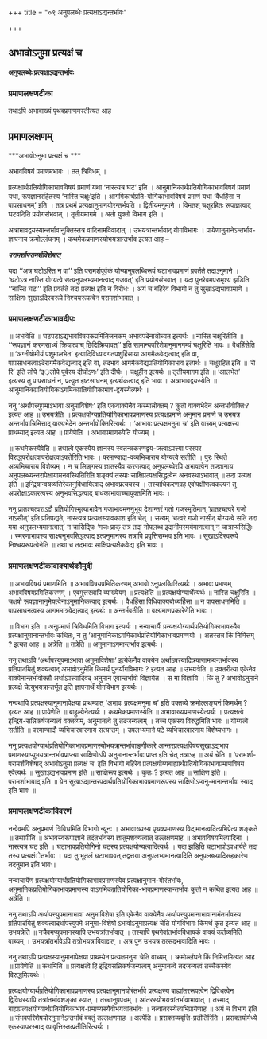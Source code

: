+++
title = "०९ अनुपलब्धेः प्रत्यक्षाऽद्यन्तर्भावः"

+++


## अभावोऽनुमा प्रत्यक्षं च

**अनुपलब्धेः प्रत्यक्षाऽद्यन्तर्भावः** 

### **प्रमाणलक्षणटीका**

तथाऽपि अभावाख्यं पृथक्प्रमाणमस्तीत्यत आह

## प्रमाणलक्षणम्

***अभावोऽनुमा प्रत्यक्षं च ***

अभावविषयं प्रमाणमभावः । तत् त्रिविधम् ।

प्रत्यक्षार्थप्रतियोगिकाभावविषयं प्रमाणं यथा ‘नास्त्यत्र घट’ इति । आनुमानिकार्थप्रतियोगिकाभावविषयं प्रमाणं यथा, रूपज्ञानरहितस्य ‘नास्ति चक्षुः’इति । आगमिकार्थप्रति-योगिकाभावविषयं प्रमाणं यथा ‘वैधहिंसा न पापसाधनम्’ इति । तत्र प्रथमं प्रत्यक्षानुमानयोरन्तर्भवति । द्वितीयमनुमाने । विमतश् चक्षूरहितः रूपाज्ञत्वाद् घटवदिति प्रयोगसंभवात् । तृतीयमागमे । अतो युक्तो विभाग इति ।

अत्राभावद्वयस्यान्तर्भावानुक्तिस्तत्र वादिनामविवादात् । उभयत्रान्तर्भावाद् योगविभागः । प्रायेणानुमानेऽन्तर्भाव-ज्ञापनाय क्रमोल्लंघनम् । कथमेकप्रमाणस्योभयत्रान्तर्भाव इत्यत आह –

***परामर्शापरामर्शविशेषात्***

यदा ‘‘अत्र घटोऽस्ति न वा’’ इति परामर्शपूर्वकं योग्यानुपलब्धिरूपं घटाभावप्रमाणं प्रवर्तते तदाऽनुमाने । ‘घटोऽत्र नास्ति योग्यत्वे सत्यनुपलभ्यमानत्वाद् गजवत्’ इति प्रयोगसंभवात् । यदा पुनरेवमपरामृश्य झडिति ‘‘नास्ति घटः’’ इति प्रवर्तते तदा प्रत्यक्ष इति न विरोधः । अयं च बहिरेव विभागो न तु सुखाऽद्यभावप्रमाणे । साक्षिणः सुखाऽदिस्वरूपे निश्चयरूपत्वेन परामर्शाभावात् ।

### **प्रमाणलक्षणटीकाभावदीपः**

॥ अभावेति ॥ घटपटाऽद्यभावविषयकप्रमितिजनकम् अभावपदेनात्रोच्यत इत्यर्थः ॥ नास्ति चक्षुरितीति ॥ ‘‘रूपज्ञानं करणसाध्यं क्रियात्वाच् छिदिक्रियावत्’’ इति सामान्यपरिशेषानुमानगम्यं चक्षुरिति भावः ॥ वैधहिंसेति ॥ ‘अग्नीषोमीयं पशुमालभेत’ इत्यादिविध्यावगतपशुहिंसाया आगमैकवेद्यत्वाद् इति वा, पापसाधनत्वाऽदेरागमैकवेद्यत्वाद् इति वा, तदभाव
आगमैकवेद्यप्रतियोगिकाभाव इत्यर्थः ॥ चक्षूरहित इति ॥ ‘रो रि’ इति लोपे ‘ढ््रलोपे पूर्वस्य दीर्घोऽणः’ इति दीर्घः । चक्षुर्हीन इत्यर्थः ॥ तृतीयमागम इति ॥ ‘आलभेत’ इत्यस्य तु पापसाधनं न, प्रत्युत इष्टसाधनम् इत्यर्थकत्वाद् इति भावः ॥ अत्राभावद्वयस्येति ॥ आनुमानिकप्रतियोगिकाऽगमिकप्रतियोगिकाभाव-द्वयस्येत्यर्थः ।

ननु ‘अर्थापत्त्युपमाऽभावा अनुमाविशेषः’ इति एकवाक्येनैव कस्मान्नोक्तम् ? कुतो वाक्यभेदेन अन्तर्भावोक्तिः? इत्यत आह ॥ उभयत्रेति ॥ प्रत्यक्षयोग्यप्रतियोगिकाभावप्रमाणस्य प्रत्यक्षप्रमाणे अनुमान प्रमाणे च उभयत्र अन्तर्भावान्निमित्ताद् वाक्यभेदेन अन्तर्भावोक्तिरित्यर्थः । ‘आभावः प्रत्यक्षमनुमा च’ इति वाच्यम् प्रत्यक्षस्य प्राथम्याद् इत्यत आह ॥ प्रायेणेति ॥ अभावप्रमाणस्येति योज्यम् ।

॥ कथमेकस्यैवेति ॥ तथात्वे एकस्यैय ज्ञानस्य
स्वतन्त्रकरणद्वय-जत्वाऽपत्त्या परस्पर विरुद्धपरोक्षत्वापरोक्षत्वाऽपत्तेरिति भावः । परमाण्वादा-वव्यभिचाराय योग्यत्वे सतीति । पुरः स्थिते अव्यभिचाराय विशेष्यम् । न च लिङ्गस्य ज्ञातस्यैव करणत्वाद् अनुपलब्धेरपि अभावत्वेन तज्ज्ञानाय अनुपलब्ध्यन्तरापेक्षायामनवस्थितिरिति शङ्क्यं तस्याः साक्षिप्रत्यक्षसिद्धत्वेन अनवस्थाऽभावात् ॥ तदा प्रत्यक्ष इति ॥ इन्द्रियान्वयव्यतिरेकानुविधायित्वाद् अभावप्रत्ययस्य । तस्याधिकरणग्रह एवोपक्षीणत्वकल्पनं तु अपरोक्षाऽकारत्वस्य अनुभवसिद्धत्वाद् बाधकाभावाच्चायुक्तमिति भावः ।

ननु प्रातश्चत्वराऽदौ प्रतियोगिस्मृत्याभावेेन गजाभावमननुभूय देशान्तरं गतो गजस्मृतिमान् ‘प्रातश्चत्वरे गजो नाऽसीत्’ इति प्रतिपद्यते, नास्त्यत्र प्रत्यक्षस्यावकाश इति चेत् । सत्यम् ‘चत्वरे गजो नासीद् योग्यत्वे सति तदा मया अनुपलभ्यमानत्वात्’ न चासिद्घिः ‘गजः प्राक् तत्र तदा नोपलब्ध इदानीमस्मर्यमाणत्वान् न चात्राप्यसिद्धिः । स्मरणाभावस्य
साक्ष्यनुभवसिद्धत्वाद् इत्यनुमानस्य तत्रापि प्रवृत्तिसम्भव इति भावः ॥ सुखाऽदिस्वरूपे निश्चयरूपत्वेनेति ॥ तथा च तदभावः साक्षिप्रत्यक्षैकवेद्य इति भावः ।

### **प्रमाणलक्षणटीकावाक्यार्थकौमुदी**

॥ अभावविषयं प्रमाणमिति ॥ अभावविषयप्रमितिकरणम् अभावो ऽनुपलब्धिरित्यर्थः । अभावः प्रमाणम् अभावविषयप्रमितिकरणम् । एवमुत्तरत्रापि व्याख्येयम् ॥ प्रत्यक्षेति ॥ प्रत्यक्षयोग्यार्थेत्यर्थः ॥ नास्ति चक्षुरिति ॥ चक्षषो रूपज्ञानानुमेयत्वेनाऽनुमानिकत्वाद् इत्यर्थः । वैधहिंसा विधिवाक्यबोध्यहिंसा ॥ न पापसाधनमिति ॥ पापसाधनत्वस्य आगममात्रवेद्यत्वाद् इत्यर्थः ॥ अन्तर्भवतीति ॥ वक्ष्यमाणप्रकारेणेति भावः ।

॥ विभाग इति ॥ अनुप्रमाणं त्रिविधमिति विभाग इत्यर्थः । नन्वाचार्यैः प्रत्यक्षयोग्यार्थप्रतियोगिकाभावस्यैव प्रत्यक्षानुमानान्तर्भावः कथितः,
न तु ‘आनुमानिकाऽगमिकार्थप्रतियोगिकाभावप्रमाणयोः । अतस्तत्र किं निमित्तम् ? इत्यत आह ॥ अत्रेति ॥ तत्रेति ॥ अनुमानाऽगमान्तर्भाव इत्यर्थः ।

ननु तथाऽपि ‘अर्थापत्त्युपमाऽभावा अनुमाविशेषाः’ इत्येकेनैव वाक्येन अर्थाऽपत्त्यादित्रयाणामप्यन्तर्भावस्य प्रतिपादयितुं शक्यत्वाद् अभावोऽनुमेति किमर्थं पुनर्योगविभागः ? इत्यत आह ॥ उभयत्रेति ॥ उक्तरीत्या एकेनैव वाक्येनान्तर्भावोक्तौ अर्थाऽपत्त्यादिवद् अनुमान एवान्तर्भावो विज्ञायेत । स मा विज्ञायि । किं तु ? अभावोऽनुमाने प्रत्यक्षे चेत्युभयत्रान्तर्भूत इति ज्ञापनार्थं योगविभाग इत्यर्थः ।

नन्वथापि प्रत्यक्षस्यानुमानापेक्षया प्राथम्यात् ‘अभावः प्रत्यक्षमनुमा च’ इति वक्तव्ये क्रमोल्लङ्घनं किमर्थम् ? इत्यत आह ॥ प्रायेणेति ॥ बाहुल्येनेत्यर्थः ॥ कथमेकप्रमाणस्येति ॥ अभावाख्यप्रमाणस्येत्यर्थः । प्रत्यक्षत्वे इन्द्रिय-सन्निकर्षजन्यत्वं वक्तव्यम्, अनुमानत्वे तु तदजन्यत्वम् । तच्च एकस्य विरुद्धमिति भावः ॥ योग्यत्वे सतीति ॥ परमाण्वादौ व्यभिचारवारणाय सत्यन्तम् । उपलभ्यमाने पटे व्यभिचारवारणाय विशेष्यभागः ।

ननु प्रत्यक्षयोग्यार्थप्रतियोगिकाभावप्रमाणस्योभयत्रान्तर्भावाङ्गीकारे आन्तरप्रत्यक्षविषयसुखाऽद्यभाव प्रमाणस्याप्युभयत्रान्तर्भावप्राप्त्या साक्षिणोऽपि अनुमानान्तर्भावः प्राप्त इति चेत् तत्राऽह ॥ अयं चेति ॥ ‘परामर्शा-परामर्शविशेषाद् अभावोऽनुमा प्रत्यक्षं च’ इति विभागो बहिरेव प्रत्यक्षयोग्यबाह्यार्थप्रतियोगिकाभावप्रमाणविषय एवेत्यर्थः ॥ सुखाऽद्यभावप्रमाण इति ॥ साक्षिरूप इत्यर्थः । कुतः ? इत्यत आह ॥ साक्षिण इति ॥ परामर्शाभावाद् इति ॥ येन सुखाऽद्यान्तरपदार्थप्रतियोगिकाभावप्रमाणरूपस्य साक्षिणोऽप्यनु-मानान्तर्भावः स्याद् इति भावः ॥

### **प्रमाणलक्षणटीकाविवरणं**

नन्वेवमपि अनुप्रमाणं त्रिविधमिति विभागो न्यूनः । अभावाख्यस्य पृथक्प्रमाणस्य विद्यमानत्वदित्यभिप्रेत्य शङ्कते ॥ तथापीति ॥ अभावस्वरूपाज्ञाने तदंतर्भावस्य ज्ञातुमशक्यत्वात् तल्लक्षणमाह ॥ अभावविषयमित्यादिना ॥ नास्त्यत्र घट इति । घटाभावप्रतियोगिनो घटस्य प्रत्यक्षयोग्यत्वादित्यर्थः । यदा झडिति घटाभावोऽवधार्यते तदा तस्य प्रत्यक्षंेतर्भावः । यदा तु भूतलं घटाभाववत् तद्वत्तया अनुपलभ्यमानत्वादिति अनुपलब्ध्यादिसहकारेण तदनुमान इति भावः।

नन्वाचार्येण प्रत्यक्षयोग्यार्थप्रतियोगिकाभावप्रमाणस्येव प्रत्यक्षानुमान-योरंतर्भावः, अनुमानिकप्रतियोगिकाभावप्रमाणस्य वाऽगमिकप्रतियोगिका-भावप्रमाणस्यान्तर्भावः कुतो न कथित इत्यत आह ॥ अत्रेति ॥

ननु तथाऽपि अर्थापत्त्युपमानाभावा अनुमाविशेषा इति एकेनैव वाक्येनैव अर्थापत्त्युपमानाभावानामंतर्भावस्य प्रतिपादयितुं शक्यत्वादर्थापत्त्युपमे अनुमा-विशेषो ऽभावोऽनुमाप्रत्यक्षं चेति योगविभागः किमर्थं कृत इत्यत आह ॥ उभयत्रेति ॥ नचैवमप्युपमानस्यापि उभयत्रांतर्भावात् । तस्यापि पृथगेवांतर्भावविधायकं वाक्यं कर्तव्यमिति वाच्यम् । उभयत्रांतर्भावेऽपि तत्रोभयत्राविवादात् । अत्र पुन उभयत्र तत्सद्भावादिति भावः ।

ननु तथाऽपि प्रत्यक्षस्यानुमानापेक्षया प्राथम्येन प्रत्यक्षमनुमा चेति वाच्यम् । क्रमोल्लंघने किं निमित्तमित्यत आह ॥ प्रायेणेति ॥ कथमिति ॥ प्रत्यक्षत्वे हि इंद्रियसन्निकर्षजन्यत्वम् अनुमानत्वे तदजन्यत्वं तच्चैकस्येव विरुद्धमित्यर्थः ।

प्रत्यक्षयोग्यार्थप्रतियोगिकाभावप्रमाणस्य प्रत्यक्षानुमानयोरंतर्भावे प्रत्यक्षस्य बाह्यांतररूपत्वेन द्विविधत्वेन द्विविधस्यापि तत्रांतर्भावशङ्का स्यात् । तच्चानुपपन्नम् । आंतरस्योभयत्रांतर्भावाभावात् । तस्माद् बाह्यप्रत्यक्षयोग्यार्थप्रतियोगिकाभाव-प्रमाण्यस्यैवोभयत्रांतर्भावः । नत्वांतरस्येत्यभिप्रायेणाह ॥ अयं च विभाग इति ॥ संभवपरिशेषयोरनुमानेऽन्तर्भावं वक्तुं तल्लक्षणमाह ॥ अल्पेति ॥ प्रसक्तव्यवृत्ति-प्रतीतिरिति । प्रसक्तयोर्मध्ये एकस्यापरस्माद् व्यावृत्तिस्तत्प्रतीतिरित्यर्थः ।


